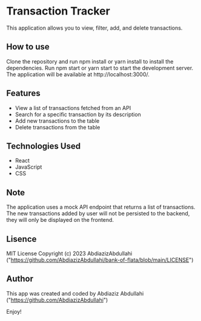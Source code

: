 # Transaction Tracker
This application allows you to view, filter, add, and delete transactions.

## How to use
Clone the repository and run npm install or yarn install to install the dependencies.
Run npm start or yarn start to start the development server.
The application will be available at http://localhost:3000/.

## Features
- View a list of transactions fetched from an API
- Search for a specific transaction by its description
- Add new transactions to the table
- Delete transactions from the table

## Technologies Used
- React
- JavaScript
- CSS

## Note
The application uses a mock API endpoint that returns a list of transactions. The new transactions added by user will not be persisted to the backend, they will only be displayed on the frontend.

## Lisence
MIT License
Copyright (c) 2023 AbdiazizAbdullahi
("https://github.com/AbdiazizAbdullahi/bank-of-flata/blob/main/LICENSE")

## Author
This app was created and coded by 
    Abdiaziz Abdullahi
("https://github.com/AbdiazizAbdullahi")

Enjoy!